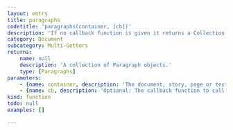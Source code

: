 ```yaml
---
layout: entry
title: paragraphs
codetitle: 'paragraphs(container, [cb])'
description: 'If no callback function is given it returns a Collection of paragraphs in the container otherwise calls the given callback function with each paragraph of the given document, page, story or textFrame.'
category: Document
subcategory: Multi-Getters
returns:
    name: null
    description: 'A collection of Paragraph objects.'
    type: [Paragraphs]
parameters:
    - {name: container, description: 'The document, story, page or textFrame instance to iterate the paragraphs in.', optional: false, type: [Document, Page, Story, TextFrame]}
    - {name: cb, description: 'Optional: The callback function to call with each paragraph. When this function returns false the loop stops. Passed arguments: para, loopCount.', optional: true, type: [Function]}
kind: function
todo: null
examples: []

---
```

